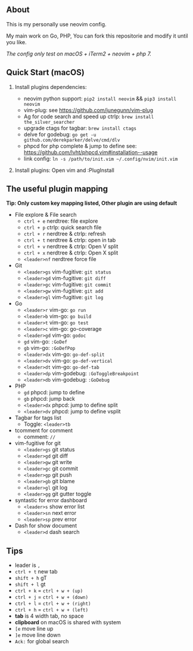 ## About

This is my personally use neovim config.

My main work on Go, PHP, You can fork this repositorie and modify it until you like.

*The config only test on macOS + iTerm2 + neovim + php 7.*

## Quick Start (macOS)

1. Install plugins dependencies:
	* neovim python support: `pip2 install neovim` && `pip3 install neovim`
	* vim-plug: see https://github.com/junegunn/vim-plug
	* Ag for code search and speed up ctrlp: `brew install the_silver_searcher`
	* upgrade ctags for tagbar: `brew install ctags`
	* delve for godebug: `go get -u github.com/derekparker/delve/cmd/dlv`
	* phpcd for php complete & jump to define see: https://github.com/lvht/phpcd.vim#installation--usage
	* link config: `ln -s /path/to/init.vim ~/.config/nvim/init.vim`


2. Install plugins: Open vim and :PlugInstall

## The useful plugin mapping

**Tip: Only custom key mapping listed, Other plugin are using default**

* File explore & File search
	* `ctrl + e` nerdtree: file explore
	* `ctrl + p` ctrlp: quick search file
	* `ctrl + r` nerdtree & ctrlp: refresh
	* `ctrl + t` nerdtree & ctrlp: open in tab
	* `ctrl + v` nerdtree & ctrlp: Open V split
	* `ctrl + x` nerdtree & ctrlp: Open X split
	* `<leader>nf` nerdtree force file
* Git
	* `<leader>gs` vim-fugitive: `git status`
	* `<leader>gd` vim-fugitive: `git diff`
	* `<leader>gc` vim-fugitive: `git commit`
	* `<leader>gw` vim-fugitive: `git add`
	* `<leader>gl` vim-fugitive: `git log`
* Go
	* `<leader>r` vim-go: `go run`
	* `<leader>b` vim-go: `go build`
	* `<leader>t` vim-go: `go test`
	* `<leader>c` vim-go: go-coverage
	* `<leader>gd` vim-go: `godoc`
	* `gd` vim-go: `:GoDef`
	* `gb` vim-go: `:GoDefPop`
	* `<leader>dx` vim-go: `go-def-split`
	* `<leader>dv` vim-go: `go-def-vertical`
	* `<leader>dt` vim-go: `go-def-tab`
	* `<leader>dp` vim-godebug: `:GoToggleBreakpoint`
	* `<leader>db` vim-godebug: `:GoDebug`
* PHP
	* `gd` phpcd: jump to define
	* `gb` phpcd: jump back
	* `<leader>dx` phpcd: jump to define split
	* `<leader>dv` phpcd: jump to define vsplit
* Tagbar for tags list
	* Toggle: `<leader>tb`
* tcomment for comment
	* comment: `//`
* vim-fugitive for git
	* `<leader>gs` git status
	* `<leader>gd` git diff
	* `<leader>gw` git write
	* `<leader>gc` git commit
	* `<leader>gp` git push
	* `<leader>gb` git blame
	* `<leader>gl` git log
	* `<leader>gg` git gutter toggle
* syntastic for error dashboard
	* `<leader>s` show error list
	* `<leader>sn` next error
	* `<leader>sp` prev error
* Dash for show document
	* `<leader>d` dash search

## Tips

* leader is `,`
* `ctrl + t` new tab
* `shift + h` gT
* `shift + l` gt
* `ctrl + k` = `ctrl + w + (up)`
* `ctrl + j` = `ctrl + w + (down)`
* `ctrl + l` = `ctrl + w + (right)`
* `ctrl + h` = `ctrl + w + (left)`
* **tab** is 4 width tab, no space
* **clipboard** on macOS is shared with system
* `[e` move line up
* `]e` move line down
* `Ack:` for global search
